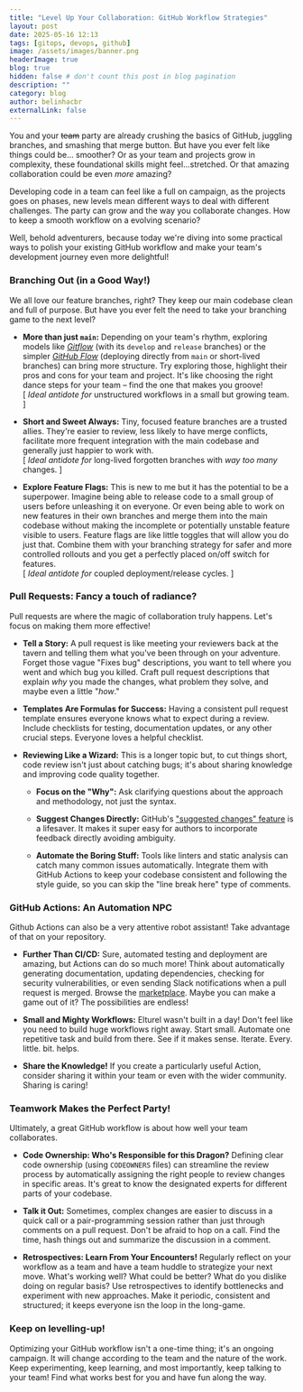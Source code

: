 ```yaml
---
title: "Level Up Your Collaboration: GitHub Workflow Strategies"
layout: post
date: 2025-05-16 12:13
tags: [gitops, devops, github]
image: /assets/images/banner.png
headerImage: true
blog: true
hidden: false # don't count this post in blog pagination
description: ""
category: blog
author: belinhacbr
externalLink: false
---
```


You and your ~~team~~ party are already crushing the basics of GitHub, juggling branches, and smashing that merge button. But have you ever felt like things could be… smoother? Or as your team and projects grow in complexity, these foundational skills might feel...stretched. Or that amazing collaboration could be even *more* amazing?

Developing code in a team can feel like a full on campaign, as the projects goes on phases, new levels mean different ways to deal with different challenges. The party can grow and the way you collaborate changes. How to keep a smooth workflow on a evolving scenario?

Well, behold adventurers, because today we're diving into some practical ways to polish your existing GitHub workflow and make your team's development journey even more delightful!

### Branching Out (in a Good Way!)

We all love our feature branches, right? They keep our main codebase clean and full of purpose. But have you ever felt the need to take your branching game to the next level?

* **More than just `main`:** Depending on your team's rhythm, exploring models like [*Gitflow*](https://www.atlassian.com/git/tutorials/comparing-workflows/gitflow-workflow) (with its `develop` and `release` branches) or the simpler [*GitHub Flow*](https://docs.github.com/en/get-started/using-github/github-flow) (deploying directly from `main` or short-lived branches) can bring more structure. Try exploring those, highlight their pros and cons for your team and project. It's like choosing the right dance steps for your team – find the one that makes you groove!<br>
   [ *Ideal antidote for* unstructured workflows in a small but growing team. ]

* **Short and Sweet Always:** Tiny, focused feature branches are a trusted allies. They're easier to review, less likely to have merge conflicts, facilitate more frequent integration with the main codebase and generally just happier to work with.<br>
    [ *Ideal antidote for* long-lived forgotten branches with *way too many* changes. ]

* **Explore Feature Flags:** This is new to me but it has the potential to be a superpower. Imagine being able to release code to a small group of users before unleashing it on everyone. Or even being able to work on new features in their own branches and merge them into the main codebase without making the incomplete or potentially unstable feature visible to users. Feature flags are like little toggles that will allow you do just that. Combine them with your branching strategy for safer and more controlled rollouts and you get a perfectly placed on/off switch for features.<br>
    [ *Ideal antidote for* coupled deployment/release cycles. ]

### Pull Requests: Fancy a touch of radiance?

Pull requests are where the magic of collaboration truly happens. Let's focus on making them more effective!

* **Tell a Story:** A pull request is like meeting your reviewers back at the tavern and telling them what you've been through on your adventure. Forget those vague "Fixes bug" descriptions, you want to tell where you went and which bug you killed. Craft pull request descriptions that explain *why* you made the changes, what problem they solve, and maybe even a little "*how*."

* **Templates Are Formulas for Success:** Having a consistent pull request template ensures everyone knows what to expect during a review. Include checklists for testing, documentation updates, or any other crucial steps. Everyone loves a helpful checklist.

* **Reviewing Like a Wizard:** This is a longer topic but, to cut things short, code review isn't just about catching bugs; it's about sharing knowledge and improving code quality together.
    * **Focus on the "Why":** Ask clarifying questions about the approach and methodology, not just the syntax.

    * **Suggest Changes Directly:** GitHub's ["suggested changes" feature](https://docs.github.com/en/pull-requests/collaborating-with-pull-requests/reviewing-changes-in-pull-requests/incorporating-feedback-in-your-pull-request) is a lifesaver. It makes it super easy for authors to incorporate feedback directly avoiding ambiguity.

    * **Automate the Boring Stuff:** Tools like linters and static analysis can catch many common issues automatically. Integrate them with GitHub Actions to keep your codebase consistent and following the style guide, so you can skip the "line break here" type of comments.

### GitHub Actions: An Automation NPC

Github Actions can also be a very attentive robot assistant! Take advantage of that on your repository.

* **Further Than CI/CD:** Sure, automated testing and deployment are amazing, but Actions can do so much more! Think about automatically generating documentation, updating dependencies, checking for security vulnerabilities, or even sending Slack notifications when a pull request is merged. Browse the [marketplace](https://github.com/marketplace?type=actions). Maybe you can make a game out of it? The possibilities are endless!

* **Small and Mighty Workflows:** Elturel wasn't built in a day! Don't feel like you need to build huge workflows right away. Start small. Automate one repetitive task and build from there. See if it makes sense. Iterate. Every. little. bit. helps.

* **Share the Knowledge!** If you create a particularly useful Action, consider sharing it within your team or even with the wider community. Sharing is caring!

### Teamwork Makes the Perfect Party!

Ultimately, a great GitHub workflow is about how well your team collaborates.

* **Code Ownership: Who's Responsible for this Dragon?** Defining clear code ownership (using `CODEOWNERS` files) can streamline the review process by automatically assigning the right people to review changes in specific areas. It's great to know the designated experts for different parts of your codebase.

* **Talk it Out:** Sometimes, complex changes are easier to discuss in a quick call or a pair-programming session rather than just through comments on a pull request. Don't be afraid to hop on a call. Find the time, hash things out and summarize the discussion in a comment.

* **Retrospectives: Learn From Your Encounters!** Regularly reflect on your workflow as a team and have a team huddle to strategize your next move. What's working well? What could be better? What do you dislike doing on regular basis? Use retrospectives to identify bottlenecks and experiment with new approaches. Make it periodic, consistent and structured; it keeps everyone isn the loop in the long-game.

### Keep on levelling-up!

Optimizing your GitHub workflow isn't a one-time thing; it's an ongoing campaign. It will change according to the team and the nature of the work. Keep experimenting, keep learning, and most importantly, keep talking to your team! Find what works best for you and have fun along the way.
